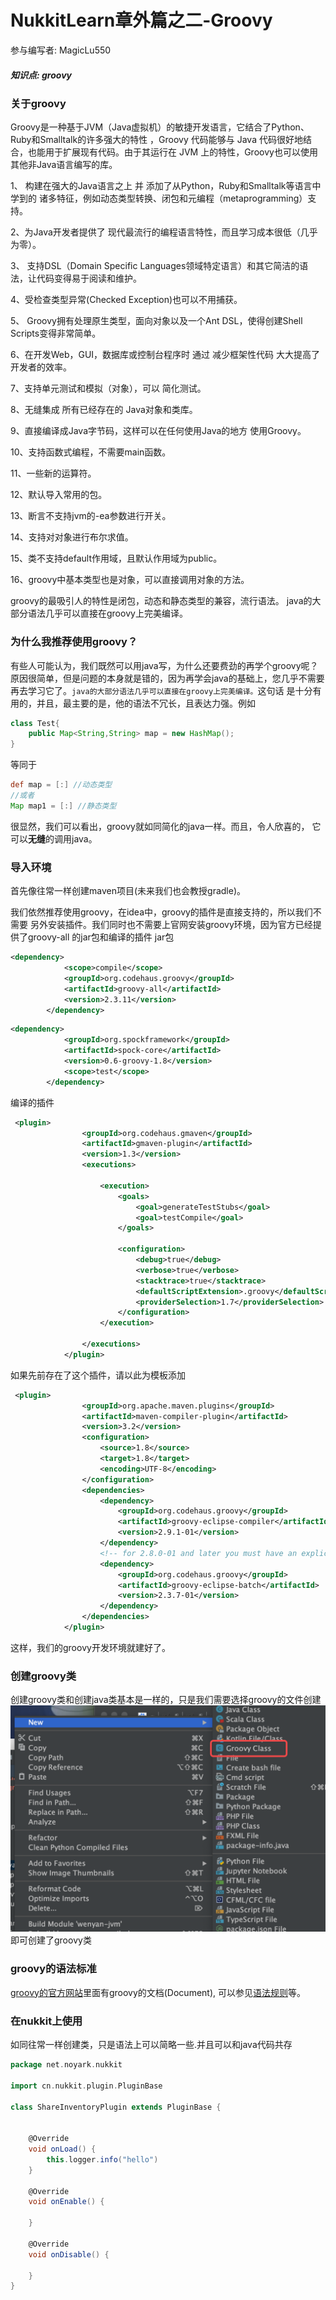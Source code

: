 # NukkitLearn章外篇之二-Groovy

参与编写者: MagicLu550

##### 知识点:  groovy

### 关于groovy

Groovy是一种基于JVM（Java虚拟机）的敏捷开发语言，它结合了Python、Ruby和Smalltalk的许多强大的特性
，Groovy 代码能够与 Java 代码很好地结合，也能用于扩展现有代码。由于其运行在 JVM 上的特性，Groovy也可以使用其他非Java语言编写的库。

1、 构建在强大的Java语言之上 并 添加了从Python，Ruby和Smalltalk等语言中学到的 诸多特征，例如动态类型转换、闭包和元编程（metaprogramming）支持。

2、为Java开发者提供了 现代最流行的编程语言特性，而且学习成本很低（几乎为零）。

3、 支持DSL（Domain Specific Languages领域特定语言）和其它简洁的语法，让代码变得易于阅读和维护。

4、受检查类型异常(Checked Exception)也可以不用捕获。

5、 Groovy拥有处理原生类型，面向对象以及一个Ant DSL，使得创建Shell Scripts变得非常简单。

6、在开发Web，GUI，数据库或控制台程序时 通过 减少框架性代码 大大提高了开发者的效率。

7、支持单元测试和模拟（对象），可以 简化测试。

8、无缝集成 所有已经存在的 Java对象和类库。

9、直接编译成Java字节码，这样可以在任何使用Java的地方 使用Groovy。  

10、支持函数式编程，不需要main函数。

11、一些新的运算符。

12、默认导入常用的包。

13、断言不支持jvm的-ea参数进行开关。

14、支持对对象进行布尔求值。

15、类不支持default作用域，且默认作用域为public。

16、groovy中基本类型也是对象，可以直接调用对象的方法。

groovy的最吸引人的特性是闭包，动态和静态类型的兼容，流行语法。
java的大部分语法几乎可以直接在groovy上完美编译。

### 为什么我推荐使用groovy？
有些人可能认为，我们既然可以用java写，为什么还要费劲的再学个groovy呢？
原因很简单，但是问题的本身就是错的，因为再学会java的基础上，您几乎不需要
再去学习它了。`java的大部分语法几乎可以直接在groovy上完美编译。`这句话
是十分有用的，并且，最主要的是，他的语法不冗长，且表达力强。例如
```java
class Test{
    public Map<String,String> map = new HashMap();
}

```
等同于
```groovy
def map = [:] //动态类型
//或者
Map map1 = [:] //静态类型

```
很显然，我们可以看出，groovy就如同简化的java一样。而且，令人欣喜的，
它可以**无缝**的调用java。

### 导入环境
首先像往常一样创建maven项目(未来我们也会教授gradle)。

我们依然推荐使用groovy，在idea中，groovy的插件是直接支持的，所以我们不需要
另外安装插件。我们同时也不需要上官网安装groovy环境，因为官方已经提供了groovy-all
的jar包和编译的插件
jar包
```xml
<dependency>
            <scope>compile</scope>
            <groupId>org.codehaus.groovy</groupId>
            <artifactId>groovy-all</artifactId>
            <version>2.3.11</version>
        </dependency>
```
```xml
<dependency>
            <groupId>org.spockframework</groupId>
            <artifactId>spock-core</artifactId>
            <version>0.6-groovy-1.8</version>
            <scope>test</scope>
        </dependency>
```
编译的插件
```xml
 <plugin>
                <groupId>org.codehaus.gmaven</groupId>
                <artifactId>gmaven-plugin</artifactId>
                <version>1.3</version>
                <executions>

                    <execution>
                        <goals>
                            <goal>generateTestStubs</goal>
                            <goal>testCompile</goal>
                        </goals>

                        <configuration>
                            <debug>true</debug>
                            <verbose>true</verbose>
                            <stacktrace>true</stacktrace>
                            <defaultScriptExtension>.groovy</defaultScriptExtension>
                            <providerSelection>1.7</providerSelection>
                        </configuration>
                    </execution>

                </executions>
            </plugin>
```
如果先前存在了这个插件，请以此为模板添加
```xml
 <plugin>
                <groupId>org.apache.maven.plugins</groupId>
                <artifactId>maven-compiler-plugin</artifactId>
                <version>3.2</version>
                <configuration>
                    <source>1.8</source>
                    <target>1.8</target>
                    <encoding>UTF-8</encoding>
                </configuration>
                <dependencies>
                    <dependency>
                        <groupId>org.codehaus.groovy</groupId>
                        <artifactId>groovy-eclipse-compiler</artifactId>
                        <version>2.9.1-01</version>
                    </dependency>
                    <!-- for 2.8.0-01 and later you must have an explicit dependency on groovy-eclipse-batch -->
                    <dependency>
                        <groupId>org.codehaus.groovy</groupId>
                        <artifactId>groovy-eclipse-batch</artifactId>
                        <version>2.3.7-01</version>
                    </dependency>
                </dependencies>
            </plugin>
```
这样，我们的groovy开发环境就建好了。

### 创建groovy类

创建groovy类和创建java类基本是一样的，只是我们需要选择groovy的文件创建
![zy3-01](images/zy3-01.png)
即可创建了groovy类

### groovy的语法标准
[groovy的官方网站](http://www.groovy-lang.org)里面有groovy的文档(Document),
可以参见[语法规则](http://www.groovy-lang.org/syntax.html)等。

### 在nukkit上使用
如同往常一样创建类，只是语法上可以简略一些.并且可以和java代码共存
```groovy
package net.noyark.nukkit

import cn.nukkit.plugin.PluginBase

class ShareInventoryPlugin extends PluginBase {


    @Override
    void onLoad() {
        this.logger.info("hello")
    }

    @Override
    void onEnable() {

    }

    @Override
    void onDisable() {

    }
}
```
